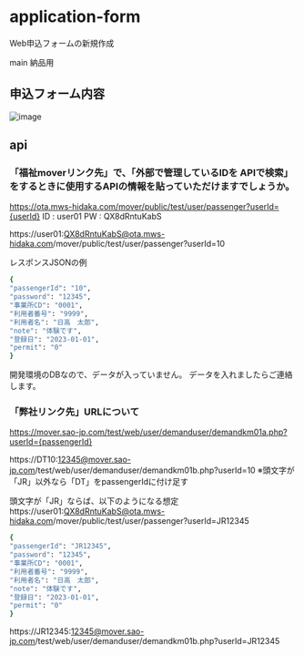 # application-form
Web申込フォームの新規作成

main 納品用

## 申込フォーム内容
![image](https://user-images.githubusercontent.com/114212655/210969991-5dbee8d9-1f68-40f7-8f7f-32d1f4c29d5e.png)

## api
### 「福祉moverリンク先」で、「外部で管理しているIDを APIで検索」をするときに使用するAPIの情報を貼っていただけますでしょうか。

https://ota.mws-hidaka.com/mover/public/test/user/passenger?userId={userId}
ID : user01
PW : QX8dRntuKabS

https://user01:QX8dRntuKabS@ota.mws-hidaka.com/mover/public/test/user/passenger?userId=10

レスポンスJSONの例
```sh
{
"passengerId": "10",
"password": "12345",
"事業所CD": "0001",
"利用者番号": "9999",
"利用者名": "日高　太郎",
"note": "体験です",
"登録日": "2023-01-01",
"permit": "0"
}
```
開発環境のDBなので、データが入っていません。
データを入れましたらご連絡します。

### 「弊社リンク先」URLについて

https://mover.sao-jp.com/test/web/user/demanduser/demandkm01a.php?userId={passengerId}

https://DT10:12345@mover.sao-jp.com/test/web/user/demanduser/demandkm01b.php?userId=10
※頭文字が「JR」以外なら「DT」をpassengerIdに付け足す


頭文字が「JR」ならば、以下のようになる想定
https://user01:QX8dRntuKabS@ota.mws-hidaka.com/mover/public/test/user/passenger?userId=JR12345
```sh
{
"passengerId": "JR12345",
"password": "12345",
"事業所CD": "0001",
"利用者番号": "9999",
"利用者名": "日高　太郎",
"note": "体験です",
"登録日": "2023-01-01",
"permit": "0"
}
```
https://JR12345:12345@mover.sao-jp.com/test/web/user/demanduser/demandkm01b.php?userId=JR12345

